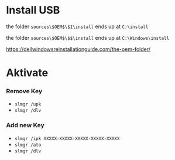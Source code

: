 # Install USB
the folder ```sources\$OEM$\$1\install``` ends up at ```C:\install```

the folder ```sources\$OEM$\$$\install``` ends up at ```C:\Windows\install```

https://dellwindowsreinstallationguide.com/the-oem-folder/

# Aktivate

### Remove Key
- ``slmgr /upk``
- ``slmgr /dlv``

### Add new Key
- ``slmgr /ipk XXXXX-XXXXX-XXXXX-XXXXX-XXXXX``
- ``slmgr /ato``
- ``slmgr /dlv``

